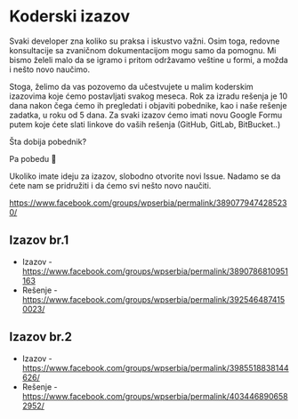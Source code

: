 # Koderski izazov

Svaki developer zna koliko su praksa i iskustvo važni. Osim toga, redovne konsultacije sa zvaničnom dokumentacijom mogu samo da pomognu. Mi bismo želeli malo da se igramo i pritom održavamo veštine u formi, a možda i nešto novo naučimo.

Stoga, želimo da vas pozovemo da učestvujete u malim koderskim izazovima koje ćemo postavljati svakog meseca. Rok za izradu rešenja je 10 dana nakon čega ćemo ih pregledati i objaviti pobednike, kao i naše rešenje zadatka, u roku od 5 dana. Za svaki izazov ćemo imati novu Google Formu putem koje ćete slati linkove do vaših rešenja (GitHub, GitLab, BitBucket..)

Šta dobija pobednik?

Pa pobedu 🥳

Ukoliko imate ideju za izazov, slobodno otvorite novi Issue. Nadamo se da ćete nam se pridružiti i da ćemo svi nešto novo naučiti.

https://www.facebook.com/groups/wpserbia/permalink/3890779474285230/

## Izazov br.1

- Izazov - https://www.facebook.com/groups/wpserbia/permalink/3890786810951163
- Rešenje - https://www.facebook.com/groups/wpserbia/permalink/3925464874150023/

## Izazov br.2

- Izazov - https://www.facebook.com/groups/wpserbia/permalink/3985518838144626/
- Rešenje - https://www.facebook.com/groups/wpserbia/permalink/4034468906582952/
